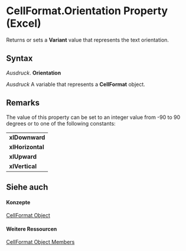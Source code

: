 
# CellFormat.Orientation Property (Excel)

Returns or sets a  **Variant** value that represents the text orientation.


## Syntax

 _Ausdruck_. **Orientation**

 _Ausdruck_ A variable that represents a **CellFormat** object.


## Remarks

The value of this property can be set to an integer value from -90 to 90 degrees or to one of the following constants:


||
|:-----|
|**xlDownward**|
|**xlHorizontal**|
|**xlUpward**|
|**xlVertical**|

## Siehe auch


#### Konzepte


[CellFormat Object](da4e50b9-6d5b-22e1-3113-0d1ea6686272.md)
#### Weitere Ressourcen


[CellFormat Object Members](http://msdn.microsoft.com/library/cbc8b4d2-7e43-d72b-a487-94871bbd8620%28Office.15%29.aspx)